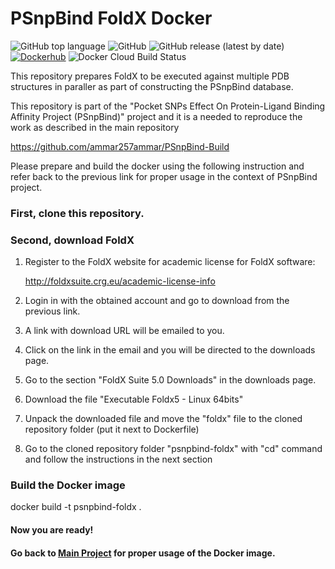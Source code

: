 # PSnpBind FoldX Docker

![GitHub top language](https://img.shields.io/github/languages/top/ammar257ammar/psnpbind-foldx) ![GitHub](https://img.shields.io/github/license/ammar257ammar/psnpbind-foldx) ![GitHub release (latest by date)](https://img.shields.io/github/v/release/ammar257ammar/psnpbind-foldx) [![Dockerhub](https://img.shields.io/badge/Dockerhub-aammar%2Fpsnpbind--foldx-green)](https://hub.docker.com/r/aammar/psnpbind-foldx) ![Docker Cloud Build Status](https://img.shields.io/docker/cloud/build/aammar/psnpbind-foldx)

This repository prepares FoldX to be executed against multiple PDB structures in paraller as part of constructing the PSnpBind database.

This repository is part of the "Pocket SNPs Effect On Protein-Ligand Binding Affinity Project (PSnpBind)" project and it is a needed to reproduce the work as described in the main repository 

https://github.com/ammar257ammar/PSnpBind-Build

Please prepare and build the docker using the following instruction and refer back to the previous link for proper usage in the context of PSnpBind project.

### First, clone this repository.

### Second, download FoldX

1. Register to the FoldX website for academic license for FoldX software: 

   http://foldxsuite.crg.eu/academic-license-info

2. Login in with the obtained account and go to download from the previous link.

3. A link with download URL will be emailed to you.

4. Click on the link in the email and you will be directed to the downloads page.

5. Go to the section "FoldX Suite 5.0 Downloads" in the downloads page.

6. Download the file "Executable Foldx5 - Linux 64bits"

7. Unpack the downloaded file and move the "foldx" file to the cloned repository folder (put it next to Dockerfile)

8. Go to the cloned repository folder "psnpbind-foldx" with "cd" command and follow the instructions in the next section

### Build the Docker image

docker build -t psnpbind-foldx .

#### Now you are ready! 

#### Go back to [Main Project](https://github.com/ammar257ammar/pocket-snps-effect-binding-affinity) for proper usage of the Docker image.













